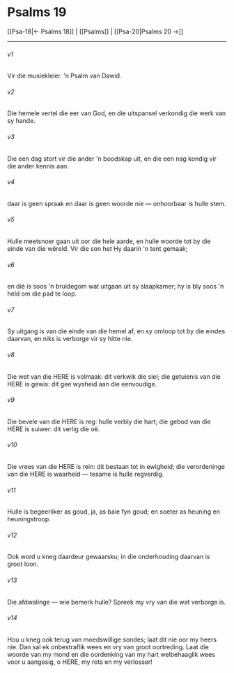 # Psalms 19

[[Psa-18|← Psalms 18]] | [[Psalms]] | [[Psa-20|Psalms 20 →]]
***

###### v1
Vir die musiekleier. 'n Psalm van Dawid. 
###### v2
Die hemele vertel die eer van God, en die uitspansel verkondig die werk van sy hande. 
###### v3
Die een dag stort vir die ander 'n boodskap uit, en die een nag kondig vir die ander kennis aan: 
###### v4
daar is geen spraak en daar is geen woorde nie — onhoorbaar is hulle stem. 
###### v5
Hulle meetsnoer gaan uit oor die hele aarde, en hulle woorde tot by die einde van die wêreld. Vir die son het Hy daarin 'n tent gemaak; 
###### v6
en dié is soos 'n bruidegom wat uitgaan uit sy slaapkamer; hy is bly soos 'n held om die pad te loop. 
###### v7
Sy uitgang is van die einde van die hemel af, en sy omloop tot by die eindes daarvan, en niks is verborge vir sy hitte nie. 
###### v8
Die wet van die HERE is volmaak: dit verkwik die siel; die getuienis van die HERE is gewis: dit gee wysheid aan die eenvoudige. 
###### v9
Die bevele van die HERE is reg: hulle verbly die hart; die gebod van die HERE is suiwer: dit verlig die oë. 
###### v10
Die vrees van die HERE is rein: dit bestaan tot in ewigheid; die verordeninge van die HERE is waarheid — tesame is hulle regverdig. 
###### v11
Hulle is begeerliker as goud, ja, as baie fyn goud; en soeter as heuning en heuningstroop. 
###### v12
Ook word u kneg daardeur gewaarsku; in die onderhouding daarvan is groot loon. 
###### v13
Die afdwalinge — wie bemerk hulle? Spreek my vry van die wat verborge is. 
###### v14
Hou u kneg ook terug van moedswillige sondes; laat dit nie oor my heers nie. Dan sal ek onbestraflik wees en vry van groot oortreding. Laat die woorde van my mond en die oordenking van my hart welbehaaglik wees voor u aangesig, o HERE, my rots en my verlosser! 
